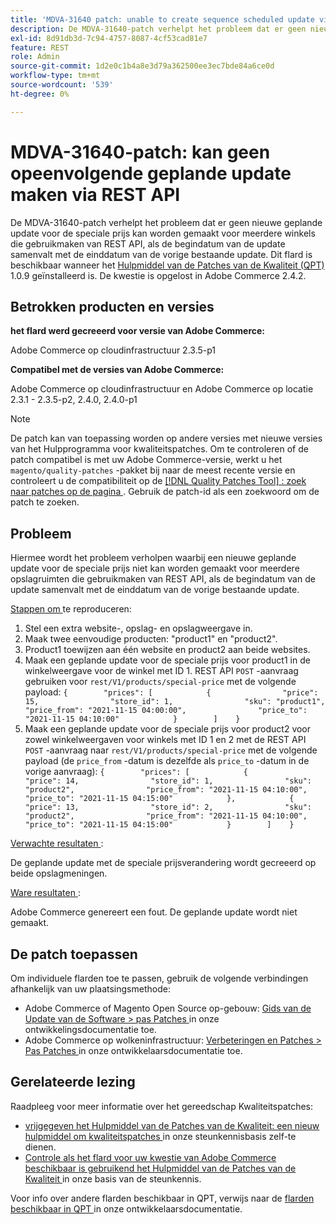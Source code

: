 ```yaml
---
title: 'MDVA-31640 patch: unable to create sequence scheduled update via REST API'
description: De MDVA-31640-patch verhelpt het probleem dat er geen nieuwe geplande update voor de speciale prijs kan worden gemaakt voor meerdere winkels die gebruikmaken van REST API, als de begindatum van de update samenvalt met de einddatum van de vorige bestaande update. Deze patch is beschikbaar wanneer [Quality Patches Tool (QPT)] (/help/announcements/adobe-commerce-announcements/magento-quality-patches-released-new-tool-to-self-serve-quality-patches.md) 1.0.9 is geïnstalleerd. De kwestie is opgelost in Adobe Commerce 2.4.2.
exl-id: 8d91db3d-7c94-4757-8087-4cf53cad81e7
feature: REST
role: Admin
source-git-commit: 1d2e0c1b4a8e3d79a362500ee3ec7bde84a6ce0d
workflow-type: tm+mt
source-wordcount: '539'
ht-degree: 0%

---
```


# MDVA-31640-patch: kan geen opeenvolgende geplande update maken via REST API

De MDVA-31640-patch verhelpt het probleem dat er geen nieuwe geplande update voor de speciale prijs kan worden gemaakt voor meerdere winkels die gebruikmaken van REST API, als de begindatum van de update samenvalt met de einddatum van de vorige bestaande update. Dit flard is beschikbaar wanneer het [ Hulpmiddel van de Patches van de Kwaliteit (QPT) ](/help/announcements/adobe-commerce-announcements/magento-quality-patches-released-new-tool-to-self-serve-quality-patches.md) 1.0.9 geïnstalleerd is. De kwestie is opgelost in Adobe Commerce 2.4.2.

## Betrokken producten en versies

**het flard werd gecreeerd voor versie van Adobe Commerce:**

Adobe Commerce op cloudinfrastructuur 2.3.5-p1

**Compatibel met de versies van Adobe Commerce:**

Adobe Commerce op cloudinfrastructuur en Adobe Commerce op locatie 2.3.1 - 2.3.5-p2, 2.4.0, 2.4.0-p1

>[!NOTE]
>
>De patch kan van toepassing worden op andere versies met nieuwe versies van het Hulpprogramma voor kwaliteitspatches. Om te controleren of de patch compatibel is met uw Adobe Commerce-versie, werkt u het `magento/quality-patches` -pakket bij naar de meest recente versie en controleert u de compatibiliteit op de [[!DNL Quality Patches Tool] : zoek naar patches op de pagina ](https://devdocs.magento.com/quality-patches/tool.html#patch-grid) . Gebruik de patch-id als een zoekwoord om de patch te zoeken.

## Probleem

Hiermee wordt het probleem verholpen waarbij een nieuwe geplande update voor de speciale prijs niet kan worden gemaakt voor meerdere opslagruimten die gebruikmaken van REST API, als de begindatum van de update samenvalt met de einddatum van de vorige bestaande update.

<u> Stappen om </u> te reproduceren:

1. Stel een extra website-, opslag- en opslagweergave in.
1. Maak twee eenvoudige producten: &quot;product1&quot; en &quot;product2&quot;.
1. Product1 toewijzen aan één website en product2 aan beide websites.
1. Maak een geplande update voor de speciale prijs voor product1 in de winkelweergave voor de winkel met ID 1. REST API `POST` -aanvraag gebruiken voor `rest/V1/products/special-price` met de volgende payload:
   `{        "prices": [            {                "price": 15,                "store_id": 1,                "sku": "product1",                "price_from": "2021-11-15 04:00:00",                "price_to": "2021-11-15 04:10:00"            }        ]    }`
1. Maak een geplande update voor de speciale prijs voor product2 voor zowel winkelweergaven voor winkels met ID 1 en 2 met de REST API `POST` -aanvraag naar `rest/V1/products/special-price` met de volgende payload (de `price_from` -datum is dezelfde als `price_to` -datum in de vorige aanvraag):
   `{        "prices": [            {                "price": 14,                "store_id": 1,                "sku": "product2",                "price_from": "2021-11-15 04:10:00",                "price_to": "2021-11-15 04:15:00"            },            {                "price": 13,                "store_id": 2,                "sku": "product2",                "price_from": "2021-11-15 04:10:00",                "price_to": "2021-11-15 04:15:00"            }        ]    }`

<u> Verwachte resultaten </u>:

De geplande update met de speciale prijsverandering wordt gecreeerd op beide opslagmeningen.

<u> Ware resultaten </u>:

Adobe Commerce genereert een fout. De geplande update wordt niet gemaakt.

## De patch toepassen

Om individuele flarden toe te passen, gebruik de volgende verbindingen afhankelijk van uw plaatsingsmethode:

* Adobe Commerce of Magento Open Source op-gebouw: [ Gids van de Update van de Software > pas Patches ](https://devdocs.magento.com/guides/v2.4/comp-mgr/patching/mqp.html) in onze ontwikkelingsdocumentatie toe.
* Adobe Commerce op wolkeninfrastructuur: [ Verbeteringen en Patches > Pas Patches ](https://devdocs.magento.com/cloud/project/project-patch.html) in onze ontwikkelaarsdocumentatie toe.

## Gerelateerde lezing

Raadpleeg voor meer informatie over het gereedschap Kwaliteitspatches:

* [ vrijgegeven het Hulpmiddel van de Patches van de Kwaliteit: een nieuw hulpmiddel om kwaliteitspatches ](/help/announcements/adobe-commerce-announcements/magento-quality-patches-released-new-tool-to-self-serve-quality-patches.md) in onze steunkennisbasis zelf-te dienen.
* [ Controle als het flard voor uw kwestie van Adobe Commerce beschikbaar is gebruikend het Hulpmiddel van de Patches van de Kwaliteit ](/help/support-tools/patches-available-in-qpt-tool/check-patch-for-magento-issue-with-magento-quality-patches.md) in onze basis van de steunkennis.

Voor info over andere flarden beschikbaar in QPT, verwijs naar de [ flarden beschikbaar in QPT ](https://devdocs.magento.com/quality-patches/tool.html#patch-grid) in onze ontwikkelaarsdocumentatie.
